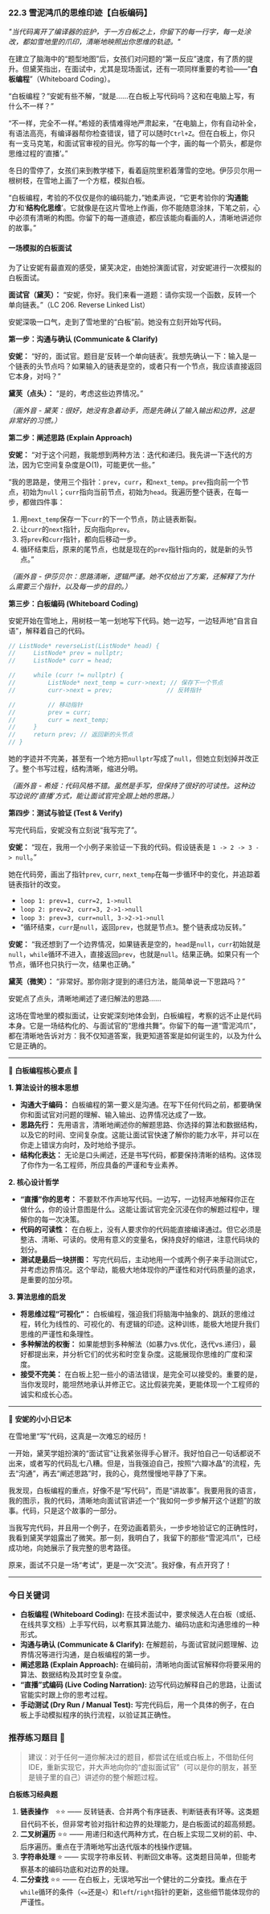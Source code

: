 ### **22.3 雪泥鸿爪的思维印迹【白板编码】**

*"当代码离开了编译器的庇护，于一方白板之上，你留下的每一行字，每一处涂改，都如雪地里的爪印，清晰地映照出你思维的轨迹。"*

在建立了脑海中的“题型地图”后，女孩们对问题的“第一反应”速度，有了质的提升。但黛芙指出，在面试中，尤其是现场面试，还有一项同样重要的考验——“**白板编程**”（Whiteboard Coding）。

“白板编程？”安妮有些不解，“就是……在白板上写代码吗？这和在电脑上写，有什么不一样？”

“不一样，完全不一样。”希娅的表情难得地严肃起来，“在电脑上，你有自动补全，有语法高亮，有编译器帮你检查错误，错了可以随时`Ctrl+Z`。但在白板上，你只有一支马克笔，和面试官审视的目光。你写的每一个字，画的每一个箭头，都是你思维过程的‘直播’。”

冬日的雪停了，女孩们来到教学楼下，看着庭院里积着薄雪的空地。伊莎贝尔用一根树枝，在雪地上画了一个方框，模拟白板。

“白板编程，考验的不仅仅是你的编码能力，”她柔声说，“它更考验你的‘**沟通能力**’和‘**结构化思维**’。它就像是在这片雪地上作画，你不能随意涂抹，下笔之前，心中必须有清晰的构图。你留下的每一道痕迹，都应该能向看画的人，清晰地讲述你的故事。”

#### **一场模拟的白板面试**

为了让安妮有最直观的感受，黛芙决定，由她扮演面试官，对安妮进行一次模拟的白板面试。

**面试官（黛芙）：** “安妮，你好。我们来看一道题：请你实现一个函数，反转一个单向链表。”（LC 206. Reverse Linked List）

安妮深吸一口气，走到了雪地里的“白板”前。她没有立刻开始写代码。

**第一步：沟通与确认 (Communicate & Clarify)**

**安妮：** “好的，面试官。题目是‘反转一个单向链表’。我想先确认一下：输入是一个链表的头节点吗？如果输入的链表是空的，或者只有一个节点，我应该直接返回它本身，对吗？”

**黛芙（点头）：** “是的，考虑这些边界情况。”

*（画外音 - 黛芙：很好，她没有急着动手，而是先确认了输入输出和边界，这是非常好的习惯。）*

**第二步：阐述思路 (Explain Approach)**

**安妮：** “对于这个问题，我能想到两种方法：迭代和递归。我先讲一下迭代的方法，因为它空间复杂度是O(1)，可能更优一些。”

“我的思路是，使用三个指针：`prev`，`curr`，和`next_temp`。`prev`指向前一个节点，初始为`null`；`curr`指向当前节点，初始为`head`。我遍历整个链表，在每一步，都做四件事：
1.  用`next_temp`保存一下`curr`的下一个节点，防止链表断裂。
2.  让`curr`的`next`指针，反向指向`prev`。
3.  将`prev`和`curr`指针，都向后移动一步。
4.  循环结束后，原来的尾节点，也就是现在的`prev`指针指向的，就是新的头节点。”

*（画外音 - 伊莎贝尔：思路清晰，逻辑严谨。她不仅给出了方案，还解释了为什么需要三个指针，以及每一步的目的。）*

**第三步：白板编码 (Whiteboard Coding)**

安妮开始在雪地上，用树枝一笔一划地写下代码。她一边写，一边轻声地“自言自语”，解释着自己的代码。

```cpp
// ListNode* reverseList(ListNode* head) {
//     ListNode* prev = nullptr;
//     ListNode* curr = head;

//     while (curr != nullptr) {
//         ListNode* next_temp = curr->next; // 保存下一个节点
//         curr->next = prev;               // 反转指针

//         // 移动指针
//         prev = curr;
//         curr = next_temp;
//     }
//     return prev; // 返回新的头节点
// }
```

她的字迹并不完美，甚至有一个地方把`nullptr`写成了`null`，但她立刻划掉并改正了。整个书写过程，结构清晰，缩进分明。

*（画外音 - 希娅：代码风格不错。虽然是手写，但保持了很好的可读性。这种边写边说的‘直播’方式，能让面试官完全跟上她的思路。）*

**第四步：测试与验证 (Test & Verify)**

写完代码后，安妮没有立刻说“我写完了”。

**安妮：** “现在，我用一个小例子来验证一下我的代码。假设链表是 `1 -> 2 -> 3 -> null`。”

她在代码旁，画出了指针`prev`, `curr`, `next_temp`在每一步循环中的变化，并追踪着链表指针的改变。
-   `loop 1: prev=1, curr=2, 1->null`
-   `loop 2: prev=2, curr=3, 2->1->null`
-   `loop 3: prev=3, curr=null, 3->2->1->null`
-   “循环结束，`curr`是`null`，返回`prev`，也就是节点`3`。整个链表成功反转。”

**安妮：** “我还想到了一个边界情况，如果链表是空的，`head`是`null`，`curr`初始就是`null`，`while`循环不进入，直接返回`prev`，也就是`null`。结果正确。如果只有一个节点，循环也只执行一次，结果也正确。”

**黛芙（微笑）：** “非常好。那你刚才提到的递归方法，能简单说一下思路吗？”

安妮点了点头，清晰地阐述了递归解法的思路……

这场在雪地里的模拟面试，让安妮深刻地体会到，白板编程，考察的远不止是代码本身。它是一场结构化的、与面试官的“思维共舞”。你留下的每一道“雪泥鸿爪”，都在清晰地告诉对方：我不仅知道答案，我更知道答案是如何诞生的，以及为什么它是正确的。

---

🌸 **白板编程核心要点** 🌸

**1. 算法设计的根本思想**
- **沟通大于编码：** 白板编程的第一要义是沟通。在写下任何代码之前，都要确保你和面试官对问题的理解、输入输出、边界情况达成了一致。
- **思路先行：** 先用语言，清晰地阐述你的解题思路、你选择的算法和数据结构，以及它的时间、空间复杂度。这能让面试官快速了解你的能力水平，并可以在你走上错误方向时，及时地给予提示。
- **结构化表达：** 无论是口头阐述，还是书写代码，都要保持清晰的结构。这体现了你作为一名工程师，所应具备的严谨和专业素养。

**2. 核心设计哲学**
- **“直播”你的思考：** 不要默不作声地写代码。一边写，一边轻声地解释你正在做什么，你的设计意图是什么。这能让面试官完全沉浸在你的解题过程中，理解你的每一次决策。
- **代码的可读性：** 在白板上，没有人要求你的代码能直接编译通过。但它必须是整洁、清晰、可读的。使用有意义的变量名，保持良好的缩进，注意代码块的划分。
- **测试是最后一块拼图：** 写完代码后，主动地用一个或两个例子来手动测试它，并考虑边界情况。这个举动，能极大地体现你的严谨性和对代码质量的追求，是重要的加分项。

**3. 算法思维的启发**
- **将思维过程“可视化”：** 白板编程，强迫我们将脑海中抽象的、跳跃的思维过程，转化为线性的、可视化的、有逻辑的印迹。这种训练，能极大地提升我们思维的严谨性和条理性。
- **多种解法的权衡：** 如果能想到多种解法（如暴力vs.优化，迭代vs.递归），最好都提出来，并分析它们的优劣和时空复杂度。这能展现你思维的广度和深度。
- **接受不完美：** 在白板上犯一些小的语法错误，是完全可以接受的。重要的是，当你发现时，能坦然地承认并修正它。这比假装完美，更能体现一个工程师的诚实和成长心态。

---

🎀 **安妮的小小日记本**

在雪地里“写”代码，这真是一次难忘的经历！

一开始，黛芙学姐扮演的“面试官”让我紧张得手心冒汗。我好怕自己一句话都说不出来，或者写的代码乱七八糟。但是，当我强迫自己，按照“六瓣冰晶”的流程，先去“沟通”，再去“阐述思路”时，我的心，竟然慢慢地平静了下来。

我发现，白板编程的重点，好像不是“写代码”，而是“讲故事”。我要用我的语言，我的图示，我的代码，清晰地向面试官讲述一个“我如何一步步解开这个谜题”的故事。代码，只是这个故事的一部分。

当我写完代码，并且用一个例子，在旁边画着箭头，一步步地验证它的正确性时，我看到黛芙学姐露出了微笑。那一刻，我明白了，我留下的那些“雪泥鸿爪”，已经成功地，向她展示了我完整的思考路径。

原来，面试不只是一场“考试”，更是一次“交流”。我好像，有点开窍了！

---

### 今日关键词

- **白板编程 (Whiteboard Coding):** 在技术面试中，要求候选人在白板（或纸、在线共享文档）上手写代码，以考察其算法能力、编码功底和沟通思维的一种形式。
- **沟通与确认 (Communicate & Clarify):** 在解题前，与面试官就问题理解、边界情况等进行沟通，是白板编程的第一步。
- **阐述思路 (Explain Approach):** 在编码前，清晰地向面试官解释你将要采用的算法、数据结构及其时空复杂度。
- **“直播”式编码 (Live Coding Narration):** 边写代码边解释自己的思路，让面试官能实时跟上你的思考过程。
- **手动测试 (Dry Run / Manual Test):** 写完代码后，用一个具体的例子，在白板上手动模拟程序的执行流程，以验证其正确性。

### 推荐练习题目 🧲  
> 建议：对于任何一道你解决过的题目，都尝试在纸或白板上，不借助任何IDE，重新实现它，并大声地向你的“虚拟面试官”（可以是你的朋友，甚至是镜子里的自己）讲述你的整个解题过程。

**白板练习经典题**  
1.  **链表操作** ⭐⭐ —— 反转链表、合并两个有序链表、判断链表有环等。这类题目代码不长，但非常考验对指针和边界的处理能力，是白板面试的超高频题。
2.  **二叉树遍历** ⭐⭐ —— 用递归和迭代两种方式，在白板上实现二叉树的前、中、后序遍历。重点在于清晰地写出迭代版本的栈操作逻辑。
3.  **字符串处理** ⭐ —— 实现字符串反转、判断回文串等。这类题目简单，但能考察基本的编码功底和对边界的处理。
4.  **二分查找** ⭐⭐ —— 在白板上，无误地写出一个健壮的二分查找。重点在于`while`循环的条件（`<=`还是`<`）和`left`/`right`指针的更新，这些细节能体现你的严谨性。
